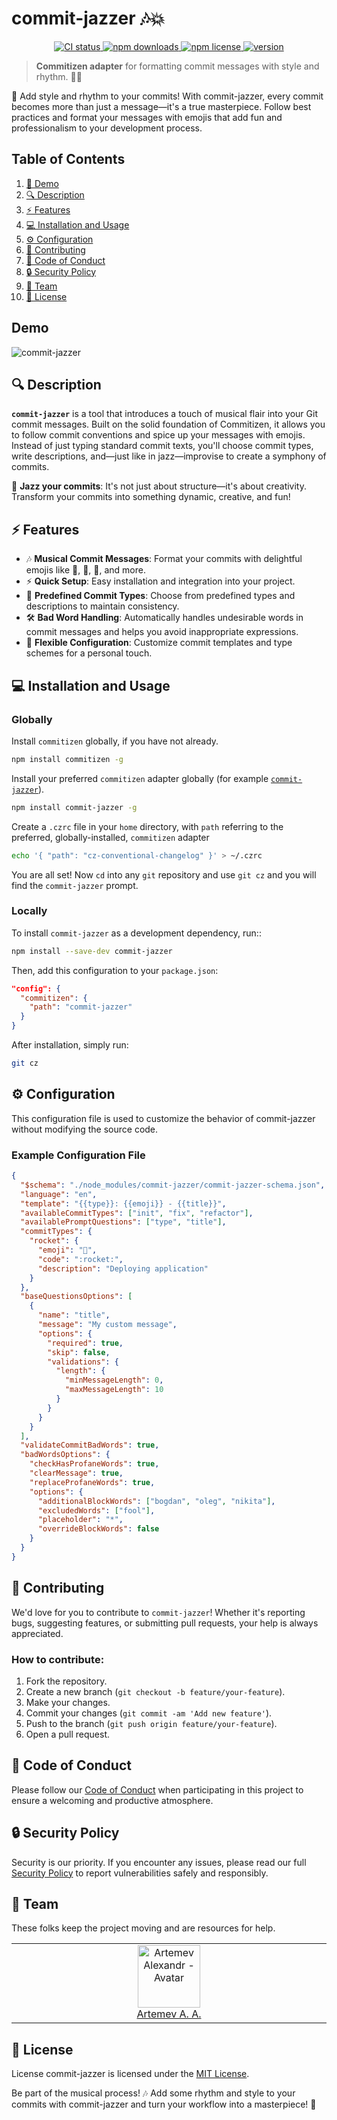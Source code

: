 # commit-jazzer 🎶💥

<p align="center">
	<a href="https://github.com/Zilero232/commit-jazzer">
    	<img src="https://img.shields.io/github/actions/workflow/status/Zilero232/commit-jazzer/integrate.yaml?label=CI&logo=GitHub" alt="CI status">
  	</a>
	<a href="https://www.npmjs.com/package/commit-jazzer">
    	<img src="https://img.shields.io/npm/dm/commit-jazzer?logo=NPM" alt="npm downloads">
  	</a>
	<a href="https://github.com/Zilero232/cli">
    	<img src="https://img.shields.io/npm/l/cz-vinyl" alt="npm license">
  	</a>
	<a href="https://github.com/Zilero232/commit-jazzer">
    	<img src="https://img.shields.io/npm/v/commit-jazzer?label=version" alt="version">
  	</a>
</p>

> **Commitizen adapter** for formatting commit messages with style and rhythm. 🎸🎤

🎸 Add style and rhythm to your commits! With commit-jazzer, every commit becomes more than just a message—it's a true masterpiece. Follow best practices and format your messages with emojis that add fun and professionalism to your development process.

## Table of Contents

1. [🎥 Demo](#🎥-demo)
2. [🔍 Description](#🔍-description)
3. [⚡ Features](#⚡-features)
4. [💻 Installation and Usage](#💻-installation-and-usage)
5. [⚙️ Configuration](#⚙️-configuration)
6. [🤝 Contributing](#🤝-contributing)
7. [📜 Code of Conduct](#📜-code-of-conduct)
8. [🔒 Security Policy](#🔒-security-policy)
9. [👥 Team](#👥-team)
10. [📄 License](#📄-license)

## Demo

![commit-jazzer](public/commit-demo.gif)

## 🔍 Description

**`commit-jazzer`** is a tool that introduces a touch of musical flair into your Git commit messages. Built on the solid foundation of Commitizen, it allows you to follow commit conventions and spice up your messages with emojis. Instead of just typing standard commit texts, you'll choose commit types, write descriptions, and—just like in jazz—improvise to create a symphony of commits.

🎷 **Jazz your commits**: It's not just about structure—it's about creativity. Transform your commits into something dynamic, creative, and fun!

## ⚡ Features

- 🎶 **Musical Commit Messages**: Format your commits with delightful emojis like 🎸, 🐛, 💄, and more.
- ⚡ **Quick Setup**: Easy installation and integration into your project.
- 🎼 **Predefined Commit Types**: Choose from predefined types and descriptions to maintain consistency.
- 🛠 **Bad Word Handling**: Automatically handles undesirable words in commit messages and helps you avoid inappropriate expressions.
- 🔧 **Flexible Configuration**: Customize commit templates and type schemes for a personal touch.

## 💻 Installation and Usage

### Globally

Install `commitizen` globally, if you have not already.

```sh
npm install commitizen -g
```

Install your preferred `commitizen` adapter globally (for example [`commit-jazzer`](https://www.npmjs.com/package/commit-jazzer)).

```sh
npm install commit-jazzer -g
```

Create a `.czrc` file in your `home` directory, with `path` referring to the preferred, globally-installed, `commitizen` adapter

```sh
echo '{ "path": "cz-conventional-changelog" }' > ~/.czrc
```

You are all set! Now `cd` into any `git` repository and use `git cz` and you will find the `commit-jazzer` prompt.

### Locally

To install `commit-jazzer` as a development dependency, run::

```bash
npm install --save-dev commit-jazzer
```

Then, add this configuration to your `package.json`:

```json
"config": {
  "commitizen": {
    "path": "commit-jazzer"
  }
}
```

After installation, simply run:

```bash
git cz
```

## ⚙️ Configuration

This configuration file is used to customize the behavior of commit-jazzer without modifying the source code.

### Example Configuration File

```json
{
  "$schema": "./node_modules/commit-jazzer/commit-jazzer-schema.json",
  "language": "en",
  "template": "{{type}}: {{emoji}} - {{title}}",
  "availableCommitTypes": ["init", "fix", "refactor"],
  "availablePromptQuestions": ["type", "title"],
  "commitTypes": {
    "rocket": {
      "emoji": "🚀",
      "code": ":rocket:",
      "description": "Deploying application"
    }
  },
  "baseQuestionsOptions": [
    {
      "name": "title",
      "message": "My custom message",
      "options": {
        "required": true,
        "skip": false,
        "validations": {
          "length": {
            "minMessageLength": 0,
            "maxMessageLength": 10
          }
        }
      }
    }
  ],
  "validateCommitBadWords": true,
  "badWordsOptions": {
    "checkHasProfaneWords": true,
    "clearMessage": true,
    "replaceProfaneWords": true,
    "options": {
      "additionalBlockWords": ["bogdan", "oleg", "nikita"],
      "excludedWords": ["fool"],
      "placeholder": "*",
      "overrideBlockWords": false
    }
  }
}
```

## 🤝 Contributing

We'd love for you to contribute to `commit-jazzer`! Whether it's reporting bugs, suggesting features, or submitting pull requests, your help is always appreciated.

### How to contribute:

1. Fork the repository.
2. Create a new branch (`git checkout -b feature/your-feature`).
3. Make your changes.
4. Commit your changes (`git commit -am 'Add new feature'`).
5. Push to the branch (`git push origin feature/your-feature`).
6. Open a pull request.

## 📜 Code of Conduct

Please follow our [Code of Conduct](CODE_OF_CONDUCT.md) when participating in this project to ensure a welcoming and productive atmosphere.

## 🔒 Security Policy

Security is our priority. If you encounter any issues, please read our full [Security Policy](SECURITY.md) to report vulnerabilities safely and responsibly.

## 👥 Team

These folks keep the project moving and are resources for help.

<table>
  <tbody>
    <tr>
      <td align="center" valign="top" width="11%">
        <a href="https://career.habr.com/zilero">
          <img src="https://avatars.githubusercontent.com/u/68345676?s=400&u=eb7df22c29a8aca48def78ec54a7526601c9fd8f&v=4" width="100" height="100" alt="Artemev Alexandr - Avatar">
          <br />
          Artemev A. A.
        </a>
      </td>
    </tr>
  </tbody>
</table>

## 📄 License

License commit-jazzer is licensed under the [MIT License](LICENSE).

Be part of the musical process! 🎶
Add some rhythm and style to your commits with commit-jazzer and turn your workflow into a masterpiece! 🎸
